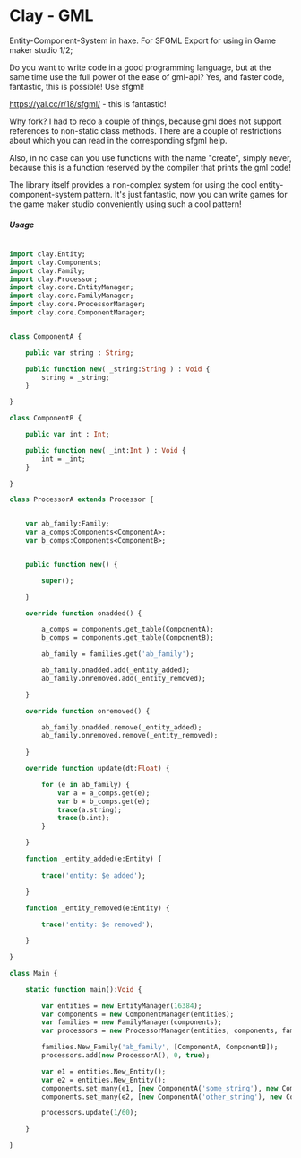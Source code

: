 # Clay - GML
Entity-Component-System in haxe. For SFGML Export for using in Game maker studio 1/2;

Do you want to write code in a good programming language, but at the same time use the full power of the ease of gml-api? Yes, and faster code, fantastic, this is possible! Use sfgml!

https://yal.cc/r/18/sfgml/ - this is fantastic!

Why fork? I had to redo a couple of things, because gml does not support references to non-static class methods. There are a couple of restrictions about which you can read in the corresponding sfgml help.

Also, in no case can you use functions with the name "create", simply never, because this is a function reserved by the compiler that prints the gml code!

The library itself provides a non-complex system for using the cool entity-component-system pattern. It's just fantastic, now you can write games for the game maker studio conveniently using such a cool pattern!

##### Usage
```haxe

import clay.Entity;
import clay.Components;
import clay.Family;
import clay.Processor;
import clay.core.EntityManager;
import clay.core.FamilyManager;
import clay.core.ProcessorManager;
import clay.core.ComponentManager;


class ComponentA {

	public var string : String;

	public function new( _string:String ) : Void {
		string = _string;
	}

}

class ComponentB {

	public var int : Int;

	public function new( _int:Int ) : Void {
		int = _int;
	}

}

class ProcessorA extends Processor {


	var ab_family:Family;
	var a_comps:Components<ComponentA>;
	var b_comps:Components<ComponentB>;


	public function new() {

		super();

	}

	override function onadded() {

		a_comps = components.get_table(ComponentA);
		b_comps = components.get_table(ComponentB);

		ab_family = families.get('ab_family');

		ab_family.onadded.add(_entity_added);
		ab_family.onremoved.add(_entity_removed);

	}

	override function onremoved() {

		ab_family.onadded.remove(_entity_added);
		ab_family.onremoved.remove(_entity_removed);
		
	}

	override function update(dt:Float) {

		for (e in ab_family) {
			var a = a_comps.get(e);
			var b = b_comps.get(e);
			trace(a.string);
			trace(b.int);
		}

	}

	function _entity_added(e:Entity) {
		
		trace('entity: $e added');

	}
	
	function _entity_removed(e:Entity) {

		trace('entity: $e removed');

	}

}

class Main {

	static function main():Void {

		var entities = new EntityManager(16384);
		var components = new ComponentManager(entities);
		var families = new FamilyManager(components);
		var processors = new ProcessorManager(entities, components, families);

		families.New_Family('ab_family', [ComponentA, ComponentB]);
		processors.add(new ProcessorA(), 0, true);

		var e1 = entities.New_Entity();
		var e2 = entities.New_Entity();
		components.set_many(e1, [new ComponentA('some_string'), new ComponentB(112358)]);
		components.set_many(e2, [new ComponentA('other_string'), new ComponentB(1618)]);

		processors.update(1/60);

	}

}


```
